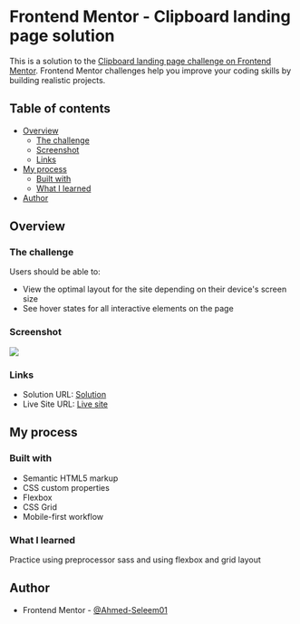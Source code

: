 # Frontend Mentor - Clipboard landing page solution

This is a solution to the [Clipboard landing page challenge on Frontend Mentor](https://www.frontendmentor.io/challenges/clipboard-landing-page-5cc9bccd6c4c91111378ecb9). Frontend Mentor challenges help you improve your coding skills by building realistic projects. 

## Table of contents

- [Overview](#overview)
  - [The challenge](#the-challenge)
  - [Screenshot](#screenshot)
  - [Links](#links)
- [My process](#my-process)
  - [Built with](#built-with)
  - [What I learned](#what-i-learned)
- [Author](#author)

## Overview

### The challenge

Users should be able to:

- View the optimal layout for the site depending on their device's screen size
- See hover states for all interactive elements on the page

### Screenshot

![](./screenshot.jpg)

### Links

- Solution URL: [Solution](https://github.com/Ahmed-Seleem01/clipboard-landing-page-master)
- Live Site URL: [Live site](https://ahmed-seleem01.github.io/clipboard-landing-page-master/)

## My process

### Built with

- Semantic HTML5 markup
- CSS custom properties
- Flexbox
- CSS Grid
- Mobile-first workflow

### What I learned

Practice using preprocessor sass and using flexbox and grid layout

## Author

- Frontend Mentor - [@Ahmed-Seleem01](https://www.frontendmentor.io/profile/Ahmed-Seleem01)
